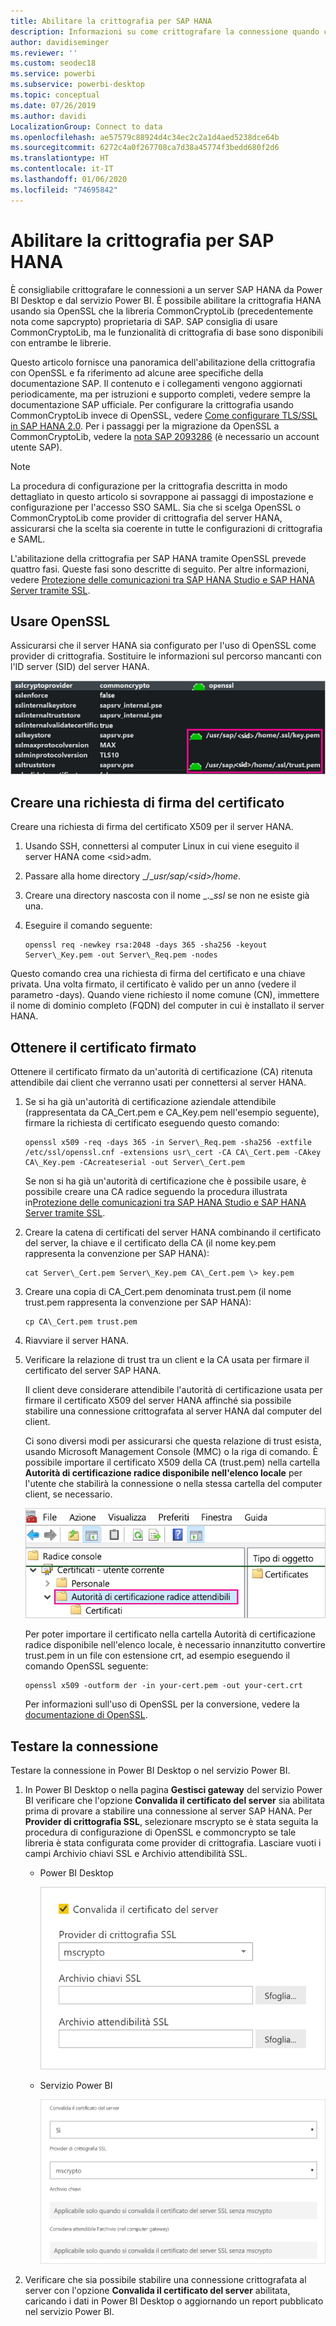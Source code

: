 ```yaml
---
title: Abilitare la crittografia per SAP HANA
description: Informazioni su come crittografare la connessione quando ci si connette a un server HANA da Power BI con l'accesso SSO SAML.
author: davidiseminger
ms.reviewer: ''
ms.custom: seodec18
ms.service: powerbi
ms.subservice: powerbi-desktop
ms.topic: conceptual
ms.date: 07/26/2019
ms.author: davidi
LocalizationGroup: Connect to data
ms.openlocfilehash: ae57579c88924d4c34ec2c2a1d4aed5238dce64b
ms.sourcegitcommit: 6272c4a0f267708ca7d38a45774f3bedd680f2d6
ms.translationtype: HT
ms.contentlocale: it-IT
ms.lasthandoff: 01/06/2020
ms.locfileid: "74695842"
---
```

# <a name="enable-encryption-for-sap-hana"></a>Abilitare la crittografia per SAP HANA

È consigliabile crittografare le connessioni a un server SAP HANA da Power BI Desktop e dal servizio Power BI. È possibile abilitare la crittografia HANA usando sia OpenSSL che la libreria CommonCryptoLib (precedentemente nota come sapcrypto) proprietaria di SAP. SAP consiglia di usare CommonCryptoLib, ma le funzionalità di crittografia di base sono disponibili con entrambe le librerie.

Questo articolo fornisce una panoramica dell'abilitazione della crittografia con OpenSSL e fa riferimento ad alcune aree specifiche della documentazione SAP. Il contenuto e i collegamenti vengono aggiornati periodicamente, ma per istruzioni e supporto completi, vedere sempre la documentazione SAP ufficiale. Per configurare la crittografia usando CommonCryptoLib invece di OpenSSL, vedere [Come configurare TLS/SSL in SAP HANA 2.0](https://blogs.sap.com/2018/11/13/how-to-configure-tlsssl-in-sap-hana-2.0/). Per i passaggi per la migrazione da OpenSSL a CommonCryptoLib, vedere la [nota SAP 2093286](https://launchpad.support.sap.com/#/notes/2093286) (è necessario un account utente SAP).

> [!NOTE]
> La procedura di configurazione per la crittografia descritta in modo dettagliato in questo articolo si sovrappone ai passaggi di impostazione e configurazione per l'accesso SSO SAML. Sia che si scelga OpenSSL o CommonCryptoLib come provider di crittografia del server HANA, assicurarsi che la scelta sia coerente in tutte le configurazioni di crittografia e SAML.

L'abilitazione della crittografia per SAP HANA tramite OpenSSL prevede quattro fasi. Queste fasi sono descritte di seguito.  Per altre informazioni, vedere [Protezione delle comunicazioni tra SAP HANA Studio e SAP HANA Server tramite SSL](https://blogs.sap.com/2015/09/28/securing-the-communication-between-sap-hana-studio-and-sap-hana-server-through-ssl/).

## <a name="use-openssl"></a>Usare OpenSSL

Assicurarsi che il server HANA sia configurato per l'uso di OpenSSL come provider di crittografia. Sostituire le informazioni sul percorso mancanti con l'ID server (SID) del server HANA.

![Provider di crittografia OpenSSL](media/desktop-sap-hana-encryption/ssl-crypto-provider.png)

## <a name="create-a-certificate-signing-request"></a>Creare una richiesta di firma del certificato

Creare una richiesta di firma del certificato X509 per il server HANA.

1. Usando SSH, connettersi al computer Linux in cui viene eseguito il server HANA come \<sid\>adm.

1. Passare alla home directory _/__usr/sap/\<sid\>/home_.

1. Creare una directory nascosta con il nome _.__ssl_ se non ne esiste già una.

1. Eseguire il comando seguente:

    ```
    openssl req -newkey rsa:2048 -days 365 -sha256 -keyout Server\_Key.pem -out Server\_Req.pem -nodes
    ```

Questo comando crea una richiesta di firma del certificato e una chiave privata. Una volta firmato, il certificato è valido per un anno (vedere il parametro -days). Quando viene richiesto il nome comune (CN), immettere il nome di dominio completo (FQDN) del computer in cui è installato il server HANA.

## <a name="get-the-certificate-signed"></a>Ottenere il certificato firmato

Ottenere il certificato firmato da un'autorità di certificazione (CA) ritenuta attendibile dai client che verranno usati per connettersi al server HANA.

1. Se si ha già un'autorità di certificazione aziendale attendibile (rappresentata da CA\_Cert.pem e CA\_Key.pem nell'esempio seguente), firmare la richiesta di certificato eseguendo questo comando:

    ```
    openssl x509 -req -days 365 -in Server\_Req.pem -sha256 -extfile /etc/ssl/openssl.cnf -extensions usr\_cert -CA CA\_Cert.pem -CAkey CA\_Key.pem -CAcreateserial -out Server\_Cert.pem
    ```

    Se non si ha già un'autorità di certificazione che è possibile usare, è possibile creare una CA radice seguendo la procedura illustrata in[Protezione delle comunicazioni tra SAP HANA Studio e SAP HANA Server tramite SSL](https://blogs.sap.com/2015/09/28/securing-the-communication-between-sap-hana-studio-and-sap-hana-server-through-ssl/).

1. Creare la catena di certificati del server HANA combinando il certificato del server, la chiave e il certificato della CA (il nome key.pem rappresenta la convenzione per SAP HANA):

    ```
    cat Server\_Cert.pem Server\_Key.pem CA\_Cert.pem \> key.pem
    ```

1. Creare una copia di CA\_Cert.pem denominata trust.pem (il nome trust.pem rappresenta la convenzione per SAP HANA):

    ```
    cp CA\_Cert.pem trust.pem
    ```

1. Riavviare il server HANA.

1. Verificare la relazione di trust tra un client e la CA usata per firmare il certificato del server SAP HANA.

    Il client deve considerare attendibile l'autorità di certificazione usata per firmare il certificato X509 del server HANA affinché sia possibile stabilire una connessione crittografata al server HANA dal computer del client.

    Ci sono diversi modi per assicurarsi che questa relazione di trust esista, usando Microsoft Management Console (MMC) o la riga di comando. È possibile importare il certificato X509 della CA (trust.pem) nella cartella **Autorità di certificazione radice disponibile nell'elenco locale** per l'utente che stabilirà la connessione o nella stessa cartella del computer client, se necessario.

    ![Cartella Autorità di certificazione radice disponibile nell'elenco locale](media/desktop-sap-hana-encryption/trusted-root-certification.png)

    Per poter importare il certificato nella cartella Autorità di certificazione radice disponibile nell'elenco locale, è necessario innanzitutto convertire trust.pem in un file con estensione crt, ad esempio eseguendo il comando OpenSSL seguente:

    ```
    openssl x509 -outform der -in your-cert.pem -out your-cert.crt
    ```
    
    Per informazioni sull'uso di OpenSSL per la conversione, vedere la [documentazione di OpenSSL](https://www.openssl.org/docs/manmaster/man1/x509.html).

## <a name="test-the-connection"></a>Testare la connessione

Testare la connessione in Power BI Desktop o nel servizio Power BI.

1. In Power BI Desktop o nella pagina **Gestisci gateway** del servizio Power BI verificare che l'opzione **Convalida il certificato del server** sia abilitata prima di provare a stabilire una connessione al server SAP HANA. Per **Provider di crittografia SSL**, selezionare mscrypto se è stata seguita la procedura di configurazione di OpenSSL e commoncrypto se tale libreria è stata configurata come provider di crittografia. Lasciare vuoti i campi Archivio chiavi SSL e Archivio attendibilità SSL.

    - Power BI Desktop

        ![Convalida il certificato del server - servizio](media/desktop-sap-hana-encryption/validate-server-certificate-service.png)

    - Servizio Power BI

        ![Convalida il certificato del server - desktop](media/desktop-sap-hana-encryption/validate-server-certificate-desktop.png)

1. Verificare che sia possibile stabilire una connessione crittografata al server con l'opzione **Convalida il certificato del server** abilitata, caricando i dati in Power BI Desktop o aggiornando un report pubblicato nel servizio Power BI.
